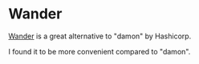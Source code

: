 # Wander

[Wander](https://github.com/robinovitch61/wander) is a great alternative to "damon" by Hashicorp.

I found it to be more convenient compared to "damon".
